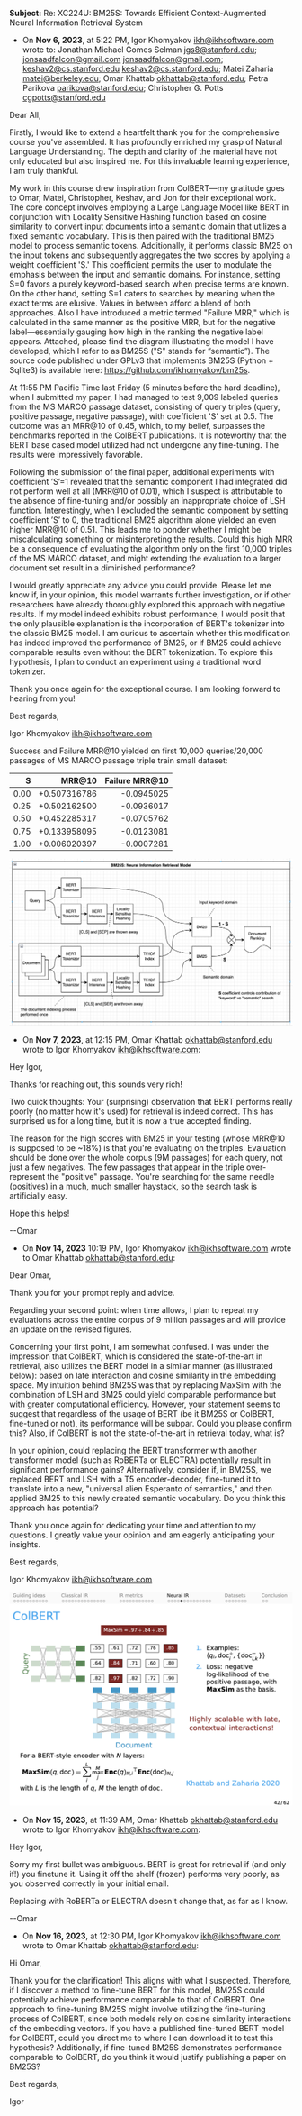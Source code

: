 **Subject:** Re: XC224U: BM25S: Towards Efficient Context-Augmented Neural Information Retrieval System







* On **Nov 6, 2023**, at 5:22 PM, Igor Khomyakov <ikh@ikhsoftware.com> wrote to: Jonathan Michael Gomes Selman <jgs8@stanford.edu>; jonsaadfalcon@gmail.com <jonsaadfalcon@gmail.com>; keshav2@cs.stanford.edu <keshav2@cs.stanford.edu>; Matei Zaharia <matei@berkeley.edu>; Omar Khattab <okhattab@stanford.edu>; Petra Parikova <parikova@stanford.edu>; Christopher G. Potts <cgpotts@stanford.edu>

Dear All,

Firstly, I would like to extend a heartfelt thank you for the comprehensive course you've assembled. It has profoundly enriched my grasp of Natural Language Understanding. The depth and clarity of the material have not only educated but also inspired me. For this invaluable learning experience, I am truly thankful.

My work in this course drew inspiration from ColBERT—my gratitude goes to Omar, Matei, Christopher, Keshav, and Jon for their exceptional work. The core concept involves employing a Large Language Model like BERT in conjunction with Locality Sensitive Hashing function based on cosine similarity to convert input documents into a semantic domain that utilizes a fixed semantic vocabulary. This is then paired with the traditional BM25 model to process semantic tokens. Additionally, it performs classic BM25 on the input tokens and subsequently aggregates the two scores by applying a weight coefficient 'S.' This coefficient permits the user to modulate the emphasis between the input and semantic domains. For instance, setting S=0 favors a purely keyword-based search when precise terms are known. On the other hand, setting S=1 caters to searches by meaning when the exact terms are elusive. Values in between afford a blend of both approaches. Also I have introduced a metric termed "Failure MRR," which is calculated in the same manner as the positive MRR, but for the negative label—essentially gauging how high in the ranking the negative label appears. Attached, please find the diagram illustrating the model I have developed, which I refer to as BM25S ("S" stands for “semantic”). The source code published under GPLv3 that implements BM25S (Python + Sqlite3)  is available here: https://github.com/ikhomyakov/bm25s.

At 11:55 PM Pacific Time last Friday (5 minutes before the hard deadline), when I submitted my paper, I had managed to test 9,009 labeled queries from the MS MARCO passage dataset, consisting of query triples (query, positive passage, negative passage), with coefficient 'S' set at 0.5. The outcome was an MRR@10 of 0.45, which, to my belief, surpasses the benchmarks reported in the ColBERT publications. It is noteworthy that the BERT base cased model utilized had not undergone any fine-tuning. The results were impressively favorable.

Following the submission of the final paper, additional experiments with coefficient ’S’=1 revealed that the semantic component I had integrated did not perform well at all (MRR@10 of 0.01), which I suspect is attributable to the absence of fine-tuning and/or possibly an inappropriate choice of LSH function. Interestingly, when I excluded the semantic component by setting coefficient ’S’ to 0, the traditional BM25 algorithm alone yielded an even higher MRR@10 of 0.51. This leads me to ponder whether I might be miscalculating something or misinterpreting the results. Could this high MRR be a consequence of evaluating the algorithm only on the first 10,000 triples of the MS MARCO dataset, and might extending the evaluation to a larger document set result in a diminished performance?

I would greatly appreciate any advice you could provide. Please let me know if, in your opinion, this model warrants further investigation, or if other researchers have already thoroughly explored this approach with negative results. If my model indeed exhibits robust performance, I would posit that the only plausible explanation is the incorporation of BERT's tokenizer into the classic BM25 model. I am curious to ascertain whether this modification has indeed improved the performance of BM25, or if BM25 could achieve comparable results even without the BERT tokenization. To explore this hypothesis, I plan to conduct an experiment using a traditional word tokenizer.

Thank you once again for the exceptional course. I am looking forward to hearing from you!

Best regards, 

Igor Khomyakov
ikh@ikhsoftware.com 


Success and Failure MRR@10 yielded on first 10,000 queries/20,000 passages of MS MARCO passage triple train small dataset: 

| S    | MRR@10      | Failure MRR@10 |
| ---: |   ---:      |       ---:     |
| 0.00 | +0.507316786| -0.0945025     |
| 0.25 | +0.502162500| -0.0936017     |
| 0.50 | +0.452285317| -0.0705762     |
| 0.75 | +0.133958095| -0.0123081     |
| 1.00 | +0.006020397| -0.0007281     |


![BM25S Diagram](bm25s-diagram.png)



* On **Nov 7, 2023**, at 12:15 PM, Omar Khattab <okhattab@stanford.edu> wrote to Igor Khomyakov <ikh@ikhsoftware.com>:

Hey Igor,

Thanks for reaching out, this sounds very rich!

Two quick thoughts:
Your (surprising) observation that BERT performs really poorly (no matter how it's used) for retrieval is indeed correct. This has surprised us for a long time, but it is now a true accepted finding.

The reason for the high scores with BM25 in your testing (whose MRR@10 is supposed to be ~18%) is that you're evaluating on the triples. Evaluation should be done over the whole corpus (9M passages) for each query, not just a few negatives. The few passages that appear in the triple over-represent the "positive" passage. You're searching for the same needle (positives) in a much, much smaller haystack, so the search task is artificially easy.

Hope this helps!

--Omar



* On **Nov 14, 2023** 10:19 PM, Igor Khomyakov <ikh@ikhsoftware.com> wrote to Omar Khattab <okhattab@stanford.edu>:
 
Dear Omar, 

Thank you for your prompt reply and advice. 

Regarding your second point: when time allows, I plan to repeat my evaluations across the entire corpus of 9 million passages and will provide an update on the revised figures.

Concerning your first point, I am somewhat confused. I was under the impression that ColBERT, which is considered the state-of-the-art in retrieval, also utilizes the BERT model in a similar manner (as illustrated below): based on late interaction and cosine similarity in the embedding space. My intuition behind BM25S was that by replacing MaxSim with the combination of LSH and BM25 could yield comparable performance but with greater computational efficiency. However, your statement seems to suggest that regardless of the usage of BERT (be it BM25S or ColBERT, fine-tuned or not), its performance will be subpar.  Could you please confirm this? Also, if ColBERT is not the state-of-the-art in retrieval today, what is? 

In your opinion, could replacing the BERT transformer with another transformer model (such as RoBERTa or ELECTRA) potentially result in significant performance gains? Alternatively, consider if, in BM25S, we replaced BERT and LSH with a T5 encoder-decoder, fine-tuned it to translate into a new, "universal alien Esperanto of semantics," and then applied BM25 to this newly created semantic vocabulary. Do you think this approach has potential? 

Thank you once again for dedicating your time and attention to my questions. I greatly value your opinion and am eagerly anticipating your insights.

Best regards, 

Igor Khomyakov
ikh@ikhsoftware.com 

![Colbert Diagram](colbert-diagram.png)


* On **Nov 15, 2023**, at 11:39 AM, Omar Khattab <okhattab@stanford.edu> wrote to Igor Khomyakov <ikh@ikhsoftware.com>:

Hey Igor,

Sorry my first bullet was ambiguous. BERT is great for retrieval if (and only if!) you finetune it. Using it off the shelf (frozen) performs very poorly, as you observed correctly in your initial email.

Replacing with RoBERTa or ELECTRA doesn't change that, as far as I know.

--Omar



* On **Nov 16, 2023**, at 12:30 PM, Igor Khomyakov <ikh@ikhsoftware.com> wrote to Omar Khattab <okhattab@stanford.edu>:

Hi Omar,

Thank you for the clarification! This aligns with what I suspected. Therefore, if I discover a method to fine-tune BERT for this model, BM25S could potentially achieve performance comparable to that of ColBERT. One approach to fine-tuning BM25S might involve utilizing the fine-tuning process of ColBERT, since both models rely on cosine similarity interactions of the embedding vectors. If you have a published fine-tuned BERT model for ColBERT, could you direct me to where I can download it to test this hypothesis? Additionally, if fine-tuned BM25S demonstrates performance comparable to ColBERT, do you think it would justify publishing a paper on BM25S?

Best regards, 

Igor 

